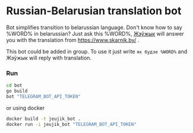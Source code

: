 # Russian-Belarusian translation bot

Bot simplifies transition to belarussian language. Don't know how to say %WORD% in belarussian? Just ask this %WORD%, [Жэўжык](https://be.wikipedia.org/wiki/%D0%96%D1%8D%D1%9E%D0%B6%D1%8B%D0%BA_(%D0%BF%D0%B5%D1%80%D1%81%D0%B0%D0%BD%D0%B0%D0%B6)) will answer you with the translation from https://www.skarnik.by/ .

This bot could be added in group. To use it just write `як будзе %WORD%` and Жэўжык will reply with translation.

### Run

```bash
cd bot
go build
bot "TELEGRAM_BOT_API_TOKEN"
```

or using docker

```bash
docker build -t jeujik_bot .
docker run -i jeujik_bot "TELEGRAM_BOT_API_TOKEN"
```
